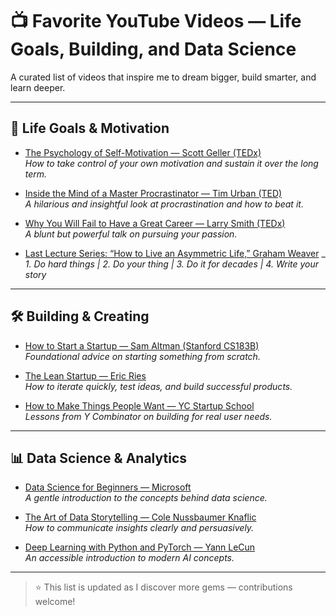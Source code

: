 # 📺 Favorite YouTube Videos — Life Goals, Building, and Data Science

A curated list of videos that inspire me to dream bigger, build smarter, and learn deeper.

---

## 🌱 Life Goals & Motivation
- [The Psychology of Self-Motivation — Scott Geller (TEDx)](https://www.youtube.com/watch?v=7sxpKhIbr0E)  
  *How to take control of your own motivation and sustain it over the long term.*

- [Inside the Mind of a Master Procrastinator — Tim Urban (TED)](https://www.youtube.com/watch?v=arj7oStGLkU)  
  *A hilarious and insightful look at procrastination and how to beat it.*

- [Why You Will Fail to Have a Great Career — Larry Smith (TEDx)](https://www.youtube.com/watch?v=iKHTawgyKWQ)  
  *A blunt but powerful talk on pursuing your passion.*

- [Last Lecture Series: “How to Live an Asymmetric Life,” Graham Weaver](https://www.youtube.com/watch?v=dZxbVGhpEkI) 
_  *1. Do hard things | 2. Do your thing | 3. Do it for decades | 4. Write your story*

---

## 🛠️ Building & Creating
- [How to Start a Startup — Sam Altman (Stanford CS183B)](https://www.youtube.com/watch?v=CBYhVcO4WgI)  
  *Foundational advice on starting something from scratch.*

- [The Lean Startup — Eric Ries](https://www.youtube.com/watch?v=fEvKo90qBns)  
  *How to iterate quickly, test ideas, and build successful products.*

- [How to Make Things People Want — YC Startup School](https://www.youtube.com/watch?v=tLg5YARr0CQ)  
  *Lessons from Y Combinator on building for real user needs.*

---

## 📊 Data Science & Analytics
- [Data Science for Beginners — Microsoft](https://www.youtube.com/watch?v=ua-CiDNNj30)  
  *A gentle introduction to the concepts behind data science.*

- [The Art of Data Storytelling — Cole Nussbaumer Knaflic](https://www.youtube.com/watch?v=n9r0K5gOc0U)  
  *How to communicate insights clearly and persuasively.*

- [Deep Learning with Python and PyTorch — Yann LeCun](https://www.youtube.com/watch?v=0bMe_vCZo30)  
  *An accessible introduction to modern AI concepts.*

---

> ⭐ This list is updated as I discover more gems — contributions welcome!
